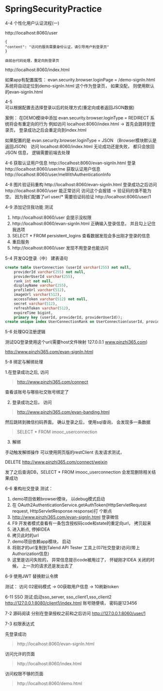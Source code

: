 # SpringSecurityPractice

4-4  个性化用户认证流程(一)

http://localhost:8060/user
```
{
"content": "访问的服务需要身份认证，请引导用户到登录页"
}

由前台代码处理，重定向到登录页
```

http://localhost:8060/index.html

如果app有配置属性： evan.security.browser.loginPage = /demo-signIn.html
系统将自动定位到demo-signIn.html  这个作为登录页， 如果没配， 则使用默认的evan-signIn.html

4-5  
可以根据配置去选择登录以后的处理方式(重定向或者返回JSON数据)

案例：
在DEMO模块中添加
evan.security.browser.loginType = REDIRECT
系统将会有重定向的行为
例如访问
localhost:8060/index.html   ->  首先会跳转到登录页， 登录成功之后会重定向到index.html

如果配置的是
evan.security.browser.loginType = JSON   （Browser模块默认是返回JSON）
访问 localhost:8060/index.html  无论成功还是失败， 都只会放回JSON 信息， 逻辑需要前端去处理

4-6 获取认证用户信息
http://localhost:8060/evan-signIn.html  登录
http://localhost:8060/user/me   获取认证用户信息
http://localhost:8060/user/meWithAuthenticationInfo

4-8 图片验证码重构
http://localhost:8060/evan-signIn.html
登录成功之后访问
http://localhost:8060/user   能正常访问
访问这个会报错 -> 验证码的值不能为空。 因为我们配置了url user/* 需要验证码验证
http://localhost:8060/user/1

4-9 添加记住我功能
测试
1.  http://localhost:8060/user   会提示没权限
2. http://localhost:8060/evan-signIn.html   正确输入登录信息， 并且勾上记住我选项
3. SELECT * FROM persistent_logins   查看数据发现会多出刚才登录的信息
4. 重启服务
5. http://localhost:8060/user    发现不用登录也能访问

5-4 开发QQ登录（中）
建表语句
```sql
create table UserConnection (userId varchar(255) not null,
	providerId varchar(255) not null,
	providerUserId varchar(255),
	rank int not null,
	displayName varchar(255),
	profileUrl varchar(512),
	imageUrl varchar(512),
	accessToken varchar(512) not null,
	secret varchar(512),
	refreshToken varchar(512),
	expireTime bigint,
	primary key (userId, providerId, providerUserId));
create unique index UserConnectionRank on UserConnection(userId, providerId, rank);
```


5-6 处理QQ注册逻辑

测试QQ登录使用这个url(需要host文件映射 127.0.0.1	www.pinzhi365.com)

http://www.pinzhi365.com/evan-signIn.html


5-8 绑定与解绑处理

1.在登录成功之后, 访问
> http://www.pinzhi365.com/connect

查看该账号与哪些社交账号绑定了

2. 登录成功之后， 访问
> http://www.pinzhi365.com/evan-banding.html

然后跳转到微信扫码界面， 确认登录之后， 使用sql查询， 会发现多一条数据
> SELECT * FROM imooc_userconnection


3. 解绑
 
 手动触发解绑操作 可以使用网页版的restClient  去发请求测试，
 
 DELETE http://www.pinzhi365.com/connect/weixin
 
 发了之后查询DB，SELECT * FROM imooc_userconnection  会发现删除相关结果成功
 
 
 6-6 重构社交登录
 测试：
 1. demo项目依赖browser模块， 以debug模式启动
 2. 在 OAuth2AuthenticationService.getAuthToken(HttpServletRequest request, HttpServletResponse response)打 个断点
 3. http://www.pinzhi365.com/evan-signIn.html  登录微信
 4. F9 开发者模式查看有一条包含授权码code和state的重定向url， 拷贝起来
 5. 进入断点, 停掉IDEA
 6. 拷贝此时的url
 7. demo项目依赖app模块， 启动
 8. 将刚才的url复制到Talend API Tester 工具上(07社交登录)访问(带上Authorization信息)
 9. 这里是访问失败的， 异常信息提示code被用过了， 怀疑刚才IDEA 关闭的时候， 上一次的请求还是发出去了
 
 6-9 使用JWT 替换默认令牌
 
测试：
访问 02密码模式 -> 00获取用户信息  -> 10刷新token


6-11 SSO
测试:启动sso_server, sso_client1,sso_client2
http://127.0.0.1:8080/client1/index.html
账号随便填，  密码是123456

7-2 源码阅读
分别在登录授权之前和之后访问
http://127.0.0.1:8060/user/1

7-3 权限表达式

先登录成功
> http://localhost:8060/evan-signIn.html

访问允许的页面  
> http://localhost:8060/index.html

访问权限不够的页面  
> http://localhost:8060/demo.html